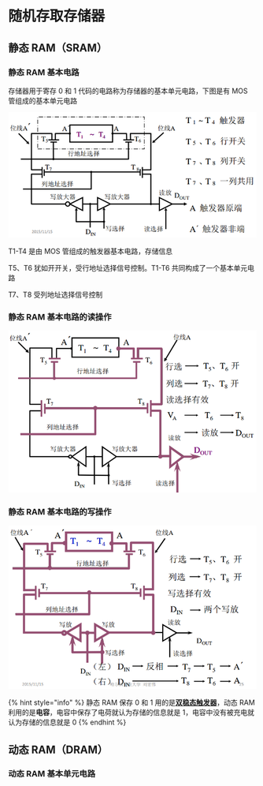 # 随机存取存储器

## 静态 RAM（SRAM）

### 静态 RAM 基本电路　

存储器用于寄存 0 和 1 代码的电路称为存储器的基本单元电路，下图是有 MOS 管组成的基本单元电路

![](../.gitbook/assets/jing-tai-ram-ji-ben-dian-lu-.png)

T1-T4 是由 MOS 管组成的触发器基本电路，存储信息

T5、T6 犹如开开关，受行地址选择信号控制。T1-T6 共同构成了一个基本单元电路

T7、T8 受列地址选择信号控制

### 静态 RAM 基本电路的读操作

![](../.gitbook/assets/jing-tai-ram-ji-ben-dian-lu-du-cao-zuo-.png)

### 静态 RAM 基本电路的写操作

![](../.gitbook/assets/jing-tai-ram-ji-ben-dian-lu-de-xie-cao-zuo-.png)

{% hint style="info" %}
静态 RAM 保存 0 和 1 用的是[**双稳态触发器**](https://baike.baidu.com/item/%E5%8F%8C%E7%A8%B3%E6%80%81%E8%A7%A6%E5%8F%91%E5%99%A8)，动态 RAM 利用的是**电容**，电容中保存了电荷就认为存储的信息就是 1，电容中没有被充电就认为存储的信息就是 0
{% endhint %}

## 动态 RAM（DRAM）

### 动态 RAM 基本单元电路

